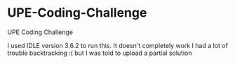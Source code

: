 # UPE-Coding-Challenge
UPE Coding Challenge 

I used IDLE version 3.6.2 to run this. It doesn't completely work I had a lot of trouble backtracking :( 
but I was told to upload a partial solution
